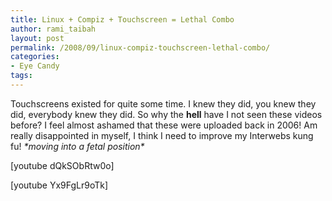 ```yaml
---
title: Linux + Compiz + Touchscreen = Lethal Combo
author: rami_taibah
layout: post
permalink: /2008/09/linux-compiz-touchscreen-lethal-combo/
categories:
- Eye Candy
tags: 
---
```


Touchscreens existed for quite some time. I knew they did, you knew they did, everybody knew they did. So why the **hell** have I not seen these videos before? I feel almost ashamed that these were uploaded back in 2006! Am really disappointed in myself, I think I need to improve my Interwebs kung fu! _\*moving into a fetal position\*_

\[youtube dQkSObRtw0o\]

\[youtube Yx9FgLr9oTk\]